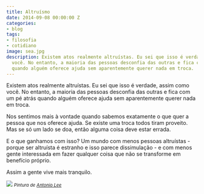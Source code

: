 ```yaml
---
title: Altruísmo
date: 2014-09-08 00:00:00 Z
categories:
- blog
tags:
- filosofia
- cotidiano
image: sea.jpg
description: Existem atos realmente altruístas. Eu sei que isso é verdade, assim como
  você. No entanto, a maioria das pessoas desconfia das outras e fica com um pé atrás
  quando alguém oferece ajuda sem aparentemente querer nada em troca.
---
```


<p>Existem atos realmente altruístas. Eu sei que isso é verdade, assim como você. No entanto, a maioria das pessoas desconfia das outras e fica com um pé atrás quando alguém oferece ajuda sem aparentemente querer nada em troca. </p>

<p>Nos sentimos mais à vontade quando sabemos exatamente o que quer a pessoa que nos oferece ajuda. Se existe uma troca todos tiram proveito. Mas se só um lado se doa, então alguma coisa deve estar errada. </p>

<p>E o que ganhamos com isso? Um mundo com menos pessoas altruístas - porque ser altruísta é estranho e isso parece dissimulação - e com menos gente interessada em fazer qualquer coisa que não se transforme em benefício próprio.</p>

<p>Assim a gente vive mais tranquilo.</p>

![](https://31.media.tumblr.com/026f5ec89d127d5912e4a871e576ea20/tumblr_inline_nbnvmeMh3c1qmko7e.jpg)
<small>*Pintura de [Antonio Lee](http://highlike.org/antonio-lee/)*</small>
